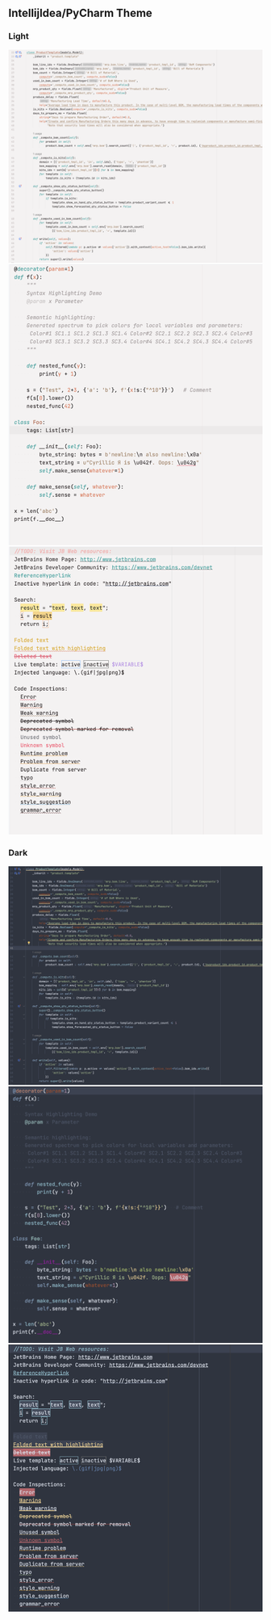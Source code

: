 ## IntellijIdea/PyCharm Theme


### Light


<img src="MdCoffee_Light_Snippet.png" alt="MdCoffee Light Code Snippet"/>
<img src="MdCoffee_Light_Python.png" alt="MdCoffee Light Python"/>
<img src="MdCoffee_Light_General.png" alt="MdCoffee Light General"/>



### Dark


<img src="MdCoffee_Dark_Snippet.png" alt="MdCoffee Dark Code Snippet"/>
<img src="MdCoffee_Dark_Python.png" alt="MdCoffee Dark Python" />
<img src="MdCoffee_Dark_General.png" alt="MdCoffee Dark General"/>


